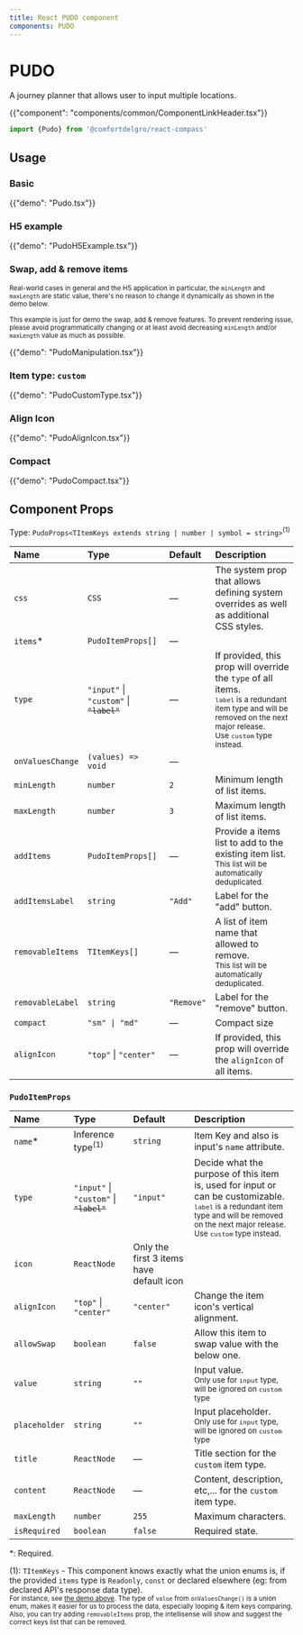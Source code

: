 ```yaml
---
title: React PUDO component
components: PUDO
---
```


# PUDO

<p class="description">A journey planner that allows user to input multiple locations.</p>

{{"component": "components/common/ComponentLinkHeader.tsx"}}

```jsx
import {Pudo} from '@comfortdelgro/react-compass'
```


## Usage

### Basic

{{"demo": "Pudo.tsx"}}

### H5 example

{{"demo": "PudoH5Example.tsx"}}

### Swap, add & remove items

<small>
Real-world cases in general and the H5 application in particular, the <code>minLength</code> and <code>maxLength</code> are static value, there's no reason to change it dynamically as shown in the demo below.

This example is just for demo the swap, add & remove features. To prevent rendering issue, please avoid programmatically changing or at least avoid decreasing `minLength` and/or `maxLength` value as much as possible.
</small>

{{"demo": "PudoManipulation.tsx"}}

### Item type: `custom`

{{"demo": "PudoCustomType.tsx"}}

### Align Icon

{{"demo": "PudoAlignIcon.tsx"}}

### Compact

{{"demo": "PudoCompact.tsx"}}

## Component Props

Type: `PudoProps<TItemKeys extends string | number | symbol = string>`<sup>(1)</sup>

| Name             | Type                                                       | Default    | Description                                                                                                                                                                                     |
| :--------------- | :--------------------------------------------------------- | :--------- | :---------------------------------------------------------------------------------------------------------------------------------------------------------------------------------------------- |
| `css`            | `CSS`                                                      | —          | The system prop that allows defining system overrides as well as additional CSS styles.                                                                                                         |
| `items`\*        | `PudoItemProps[]`                                          | —          |                                                                                                                                                                                                 |
| `type`           | `"input"` \| `"custom"` \| <code><del>"label"</del></code> | —          | If provided, this prop will override the `type` of all items.<br/><small>`label` is a redundant item type and will be removed on the next major release.<br/>Use `custom` type instead.</small> |
| `onValuesChange` | `(values) => void`                                         | —          |                                                                                                                                                                                                 |
| `minLength`      | `number`                                                   | `2`        | Minimum length of list items.                                                                                                                                                                   |
| `maxLength`      | `number`                                                   | `3`        | Maximum length of list items.                                                                                                                                                                   |
| `addItems`       | `PudoItemProps[]`                                          | —          | Provide a items list to add to the existing item list.<br/><small>This list will be automatically deduplicated.</small>                                                                         |
| `addItemsLabel`  | `string`                                                   | `"Add"`    | Label for the "add" button.                                                                                                                                                                     |
| `removableItems` | `TItemKeys[]`                                              | —          | A list of item name that allowed to remove.<br/><small>This list will be automatically deduplicated.</small>                                                                                    |
| `removableLabel` | `string`                                                   | `"Remove"` | Label for the "remove" button.                                                                                                                                                                  |
| `compact`        | `"sm" \| "md"`                                             | —          | Compact size                                                                                                                                                                                    |
| `alignIcon`      | `"top"` \| `"center"`                                      | —          | If provided, this prop will override the `alignIcon` of all items.                                                                                                                              |

### `PudoItemProps`

| Name          | Type                                                       | Default                                  | Description                                                                                                                                                                                                   |
| :------------ | :--------------------------------------------------------- | :--------------------------------------- | :------------------------------------------------------------------------------------------------------------------------------------------------------------------------------------------------------------ |
| `name`\*      | Inference type<sup>(1)</sup>                               | `string`                                 | Item Key and also is input's `name` attribute.                                                                                                                                                                |
| `type`        | `"input"` \| `"custom"` \| <code><del>"label"</del></code> | `"input"`                                | Decide what the purpose of this item is, used for input or can be customizable.<br/><small>`label` is a redundant item type and will be removed on the next major release. Use `custom` type instead.</small> |
| `icon`        | `ReactNode`                                                | Only the first 3 items have default icon |                                                                                                                                                                                                               |
| `alignIcon`   | `"top"` \| `"center"`                                      | `"center"`                               | Change the item icon's vertical alignment.                                                                                                                                                                    |
| `allowSwap`   | `boolean`                                                  | `false`                                  | Allow this item to swap value with the below one.                                                                                                                                                             |
| `value`       | `string`                                                   | `""`                                     | Input value.<br/><small>Only use for `input` type, will be ignored on `custom` type</small>                                                                                                                   |
| `placeholder` | `string`                                                   | `"" `                                    | Input placeholder.<br/><small>Only use for `input` type, will be ignored on `custom` type</small>                                                                                                             |
| `title`       | `ReactNode`                                                | —                                        | Title section for the `custom` item type.                                                                                                                                                                     |
| `content`     | `ReactNode`                                                | —                                        | Content, description, etc,... for the `custom` item type.                                                                                                                                                     |
| `maxLength`   | `number`                                                   | `255`                                    | Maximum characters.                                                                                                                                                                                           |
| `isRequired`  | `boolean`                                                  | `false`                                  | Required state.                                                                                                                                                                                               |

\*: Required.

(1): `TItemKeys` - This component knows exactly what the union enums is, if the provided `items` type is `Readonly`, `const` or declared elsewhere (eg: from declared API's response data type).<br/>
<small>For instance, see <a href="#basic">the demo above</a>. The type of `value` from `onValuesChange()` is a union enum, makes it easier for us to process the data, especially looping & item keys comparing.
Also, you can try adding `removableItems` prop, the intellisense will show and suggest the correct keys list that can be removed.</small>
